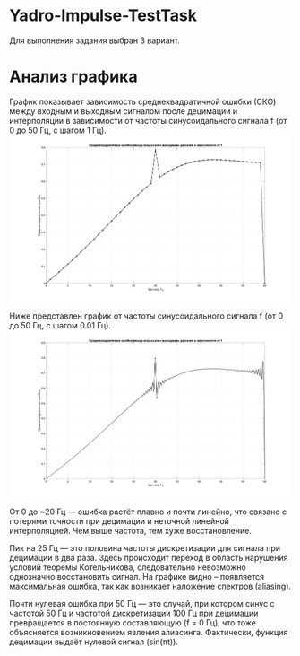 # Yadro-Impulse-TestTask
Для выполнения задания выбран 3 вариант.
# Анализ графика 
График показывает зависимость среднеквадратичной ошибки (СКО) между входным и выходным сигналом после децимации и интерполяции в зависимости от частоты синусоидального сигнала 
f (от 0 до 50 Гц, с шагом 1 Гц).
![untitled](https://github.com/bayanovla/Yadro-Impulse-TestTask/blob/main/untitled.png?raw=true)

Ниже представлен график от частоты синусоидального сигнала f (от 0 до 50 Гц, с шагом 0.01 Гц).
![untitled2](https://github.com/bayanovla/Yadro-Impulse-TestTask/blob/main/untitled2.png?raw=true)

От 0 до ~20 Гц — ошибка растёт плавно и почти линейно, что связано с потерями точности при децимации и неточной линейной интерполяцией. Чем выше частота, тем хуже восстановление.

Пик на 25 Гц — это половина частоты дискретизации для сигнала при децимации в два раза. Здесь происходит переход в область нарушения условий теоремы Котельникова, cледовательно невозможно однозначно восстановить сигнал. На графике видно – появляется максимальная ошибка, так как возникает наложение спектров (aliasing).

Почти нулевая ошибка при 50 Гц  — это случай, при котором синус с частотой 50 Гц и частотой дискретизации 100 Гц при децимации превращается в постоянную составляющую (f = 0 Гц), что тоже объясняется возникновением явления алиасинга. Фактически, функция децимации выдаёт нулевой сигнал (sin(πt)).
